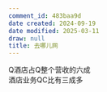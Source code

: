 ```yaml
---
comment_id: 483baa9d
date created: 2024-09-19
date modified: 2025-03-11
draw: null
title: 去哪儿网
---
```

Q酒店占Q整个营收的六成  
	酒店业务QC比有三成多

	
